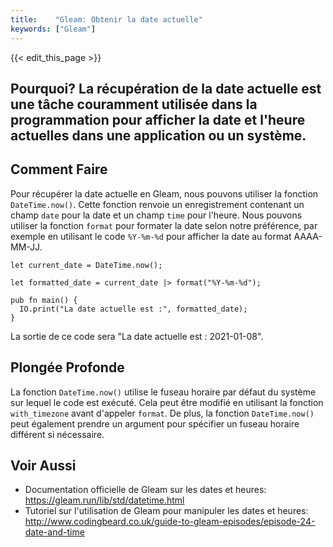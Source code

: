 ```yaml
---
title:    "Gleam: Obtenir la date actuelle"
keywords: ["Gleam"]
---
```


{{< edit_this_page >}}

## Pourquoi? La récupération de la date actuelle est une tâche couramment utilisée dans la programmation pour afficher la date et l'heure actuelles dans une application ou un système.

## Comment Faire
Pour récupérer la date actuelle en Gleam, nous pouvons utiliser la fonction `DateTime.now()`. Cette fonction renvoie un enregistrement contenant un champ `date` pour la date et un champ `time` pour l'heure. Nous pouvons utiliser la fonction `format` pour formater la date selon notre préférence, par exemple en utilisant le code `%Y-%m-%d` pour afficher la date au format AAAA-MM-JJ.

```Gleam
let current_date = DateTime.now();

let formatted_date = current_date |> format("%Y-%m-%d");

pub fn main() {
  IO.print("La date actuelle est :", formatted_date);
}
```

La sortie de ce code sera "La date actuelle est : 2021-01-08".

## Plongée Profonde
La fonction `DateTime.now()` utilise le fuseau horaire par défaut du système sur lequel le code est exécuté. Cela peut être modifié en utilisant la fonction `with_timezone` avant d'appeler `format`. De plus, la fonction `DateTime.now()` peut également prendre un argument pour spécifier un fuseau horaire différent si nécessaire.

## Voir Aussi
- Documentation officielle de Gleam sur les dates et heures: https://gleam.run/lib/std/datetime.html
- Tutoriel sur l'utilisation de Gleam pour manipuler les dates et heures: http://www.codingbeard.co.uk/guide-to-gleam-episodes/episode-24-date-and-time